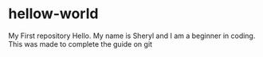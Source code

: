 # hellow-world
My First repository
Hello. My name is Sheryl and I am a beginner in coding.
This was made to complete the guide on git
